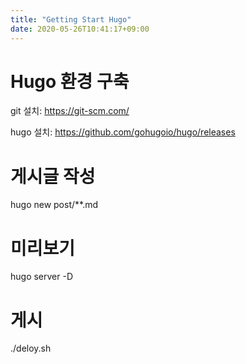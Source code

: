 ```yaml
---
title: "Getting Start Hugo"
date: 2020-05-26T10:41:17+09:00
---
```


# Hugo 환경 구축
git 설치: https://git-scm.com/

hugo 설치: https://github.com/gohugoio/hugo/releases

# 게시글 작성
hugo new post/**.md

# 미리보기
hugo server -D

# 게시
./deloy.sh

